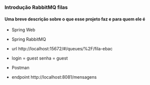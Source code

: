 
### Introdução RabbitMQ filas

#### Uma breve descrição sobre o que esse projeto faz e para quem ele é

- Spring Web
- Spring RabbitMQ

- url http://localhost:15672/#/queues/%2F/fila-ebac

- login = guest senha = guest 

- Postman 
- endpoint http://localhost:8081/mensagens